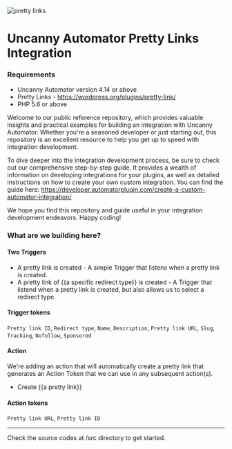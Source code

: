 ![pretty links](https://automatorplugin.com/wp-content/uploads/2022/09/uncanny-automator-vertical-logo.svg)
# Uncanny Automator Pretty Links Integration 
### Requirements
- Uncanny Automator version 4.14 or above
- Pretty Links - https://wordpress.org/plugins/pretty-link/
- PHP 5.6 or above

Welcome to our public reference repository, which provides valuable insights and practical examples for building an integration with Uncanny Automator. Whether you're a seasoned developer or just starting out, this repository is an excellent resource to help you get up to speed with integration development.

To dive deeper into the integration development process, be sure to check out our comprehensive step-by-step guide. It provides a wealth of information on developing integrations for your plugins, as well as detailed instructions on how to create your own custom integration. You can find the guide here: https://developer.automatorplugin.com/create-a-custom-automator-integration/

We hope you find this repository and guide useful in your integration development endeavors. Happy coding!

### What are we building here?
#### Two Triggers

- A pretty link is created - A simple Trigger that listens when a pretty link is created.
- A pretty link of {{a specific redirect type}} is created - A Trigger that listend when a pretty link is created, but also allows us to select a redirect type.

#### Trigger tokens
`Pretty link ID`, `Redirect type`, `Name`, `Description`, `Pretty link URL`, `Slug`, `Tracking`, `Nofollow`, `Sponsored`
#### Action
We're adding an action that will automatically create a pretty link that generates an Action Token that we can use in any subsequent action(s).

- Create {{a pretty link}}
#### Action tokens
`Pretty link URL`, `Pretty link ID`

---
Check the source codes at /src directory to get started.